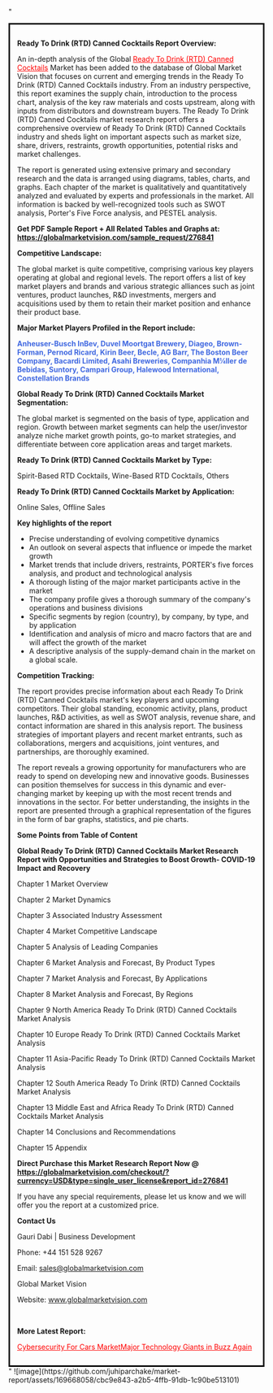 "<div style='border: 3px solid black; padding: 1em;'>

<strong>Ready To Drink (RTD) Canned Cocktails Report Overview:</strong>

An in-depth analysis of the Global <a style='color: #ff0000;' href='https://globalmarketvision.com/reports/global-ready-to-drink-rtd-canned-cocktails-market/276841'>Ready To Drink (RTD) Canned Cocktails</a> Market has been added to the database of Global Market Vision that focuses on current and emerging trends in the Ready To Drink (RTD) Canned Cocktails industry. From an industry perspective, this report examines the supply chain, introduction to the process chart, analysis of the key raw materials and costs upstream, along with inputs from distributors and downstream buyers. The Ready To Drink (RTD) Canned Cocktails market research report offers a comprehensive overview of Ready To Drink (RTD) Canned Cocktails industry and sheds light on important aspects such as market size, share, drivers, restraints, growth opportunities, potential risks and market challenges.

The report is generated using extensive primary and secondary research and the data is arranged using diagrams, tables, charts, and graphs. Each chapter of the market is qualitatively and quantitatively analyzed and evaluated by experts and professionals in the market. All information is backed by well-recognized tools such as SWOT analysis, Porter's Five Force analysis, and PESTEL analysis.

<strong>Get PDF Sample Report + All Related Tables and Graphs at</strong><strong>:</strong><strong> <a style='color: #ff0000;' href='https://globalmarketvision.com/sample_request/276841?utm_source=linkedinPulse&utm_medium=SN&utm_campaign=SN'><strong>https://globalmarketvision.com/sample_request/276841</strong></a></strong>

<strong>Competitive Landscape:</strong>

The global market is quite competitive, comprising various key players operating at global and regional levels. The report offers a list of key market players and brands and various strategic alliances such as joint ventures, product launches, R&amp;D investments, mergers and acquisitions used by them to retain their market position and enhance their product base.

<strong>Major Market Players Profiled in the Report include:</strong>

<strong style='color: #4169e1;'>Anheuser-Busch InBev, Duvel Moortgat Brewery, Diageo, Brown-Forman, Pernod Ricard, Kirin Beer, Becle, AG Barr, The Boston Beer Company, Bacardi Limited, Asahi Breweries, Companhia M¼ller de Bebidas, Suntory, Campari Group, Halewood International, Constellation Brands</strong>

<strong>Global Ready To Drink (RTD) Canned Cocktails Market Segmentation:</strong>

The global market is segmented on the basis of type, application and region. Growth between market segments can help the user/investor analyze niche market growth points, go-to market strategies, and differentiate between core application areas and target markets.

<strong>Ready To Drink (RTD) Canned Cocktails Market by Type</strong><strong>:</strong>

Spirit-Based RTD Cocktails, Wine-Based RTD Cocktails, Others

<strong>Ready To Drink (RTD) Canned Cocktails Market by</strong><strong> Application:</strong>

Online Sales, Offline Sales

<strong>Key highlights of the report</strong>
<ul>
  <li>Precise understanding of evolving competitive dynamics</li>
  <li>An outlook on several aspects that influence or impede the market growth</li>
  <li>Market trends that include drivers, restraints, PORTER's five forces analysis, and product and technological analysis</li>
  <li>A thorough listing of the major market participants active in the market</li>
  <li>The company profile gives a thorough summary of the company's operations and business divisions</li>
  <li>Specific segments by region (country), by company, by type, and by application</li>
  <li>Identification and analysis of micro and macro factors that are and will affect the growth of the market</li>
  <li>A descriptive analysis of the supply-demand chain in the market on a global scale.</li>
</ul>
<strong>Competition Tracking:</strong>

The report provides precise information about each Ready To Drink (RTD) Canned Cocktails market's key players and upcoming competitors. Their global standing, economic activity, plans, product launches, R&amp;D activities, as well as SWOT analysis, revenue share, and contact information are shared in this analysis report. The business strategies of important players and recent market entrants, such as collaborations, mergers and acquisitions, joint ventures, and partnerships, are thoroughly examined.

The report reveals a growing opportunity for manufacturers who are ready to spend on developing new and innovative goods. Businesses can position themselves for success in this dynamic and ever-changing market by keeping up with the most recent trends and innovations in the sector. For better understanding, the insights in the report are presented through a graphical representation of the figures in the form of bar graphs, statistics, and pie charts.

<strong>Some Points from Table of Content</strong>

<strong>Global Ready To Drink (RTD) Canned Cocktails Market Research Report with Opportunities and Strategies to Boost Growth- COVID-19 Impact and Recovery</strong>

Chapter 1 Market Overview

Chapter 2 Market Dynamics

Chapter 3 Associated Industry Assessment

Chapter 4 Market Competitive Landscape

Chapter 5 Analysis of Leading Companies

Chapter 6 Market Analysis and Forecast, By Product Types

Chapter 7 Market Analysis and Forecast, By Applications

Chapter 8 Market Analysis and Forecast, By Regions

Chapter 9 North America Ready To Drink (RTD) Canned Cocktails Market Analysis

Chapter 10 Europe Ready To Drink (RTD) Canned Cocktails Market Analysis

Chapter 11 Asia-Pacific Ready To Drink (RTD) Canned Cocktails Market Analysis

Chapter 12 South America Ready To Drink (RTD) Canned Cocktails Market Analysis

Chapter 13 Middle East and Africa Ready To Drink (RTD) Canned Cocktails Market Analysis

Chapter 14 Conclusions and Recommendations

Chapter 15 Appendix

<strong>Direct Purchase this Market Research Report Now @ <a style='color: #ff0000;' href='https://globalmarketvision.com/checkout/?currency=USD&type=single_user_license&report_id=276841?utm_source=linkedinPulse&utm_medium=SN&utm_campaign=SN'><strong>https://globalmarketvision.com/checkout/?currency=USD&type=single_user_license&report_id=276841</strong></a></strong>

If you have any special requirements, please let us know and we will offer you the report at a customized price.
<p id='ember58' class='ember-view reader-content-blocks__paragraph'><strong>Contact Us</strong></p>
<p id='ember59' class='ember-view reader-content-blocks__paragraph'>Gauri Dabi | Business Development</p>
<p id='ember60' class='ember-view reader-content-blocks__paragraph'>Phone: +44 151 528 9267</p>
Email: <a href='mailto:sales@globalmarketvision.com'>sales@globalmarketvision.com</a>

Global Market Vision

Website: <a href='http://www.globalmarketvision.com/'>www.globalmarketvision.com</a>

&nbsp;

<strong>More Latest Report:</strong>

<a style='color: #ff0000;' href='https://www.linkedin.com/pulse/cybersecurity-cars-marketmajor-technology-giants-vjfwf'>Cybersecurity For Cars MarketMajor Technology Giants in Buzz Again</a>

</div>"
![image](https://github.com/juhiparchake/market-report/assets/169668058/cbc9e843-a2b5-4ffb-91db-1c90be513101)

